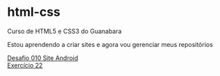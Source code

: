 # html-css
 Curso de HTML5 e CSS3 do Guanabara

Estou aprendendo a criar sites e agora vou gerenciar meus repositórios

<a href="https://willianpauli.github.io/html-css/des010">Desafio 010 Site Android</a><br>
<a href="https://willianpauli.github.io/html-css/ex022">Exercício 22</a>
